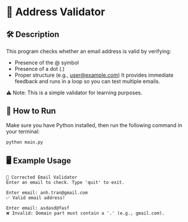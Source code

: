 # 📧 Address Validator
## 🛠️ Description
This program checks whether an email address is valid by verifying:
- Presence of the @ symbol
- Presence of a dot (.)
- Proper structure (e.g., user@example.com)
It provides immediate feedback and runs in a loop so you can test multiple emails.

⚠️ Note: This is a simple validator for learning purposes. 

## 🌟 How to Run
Make sure you have Python installed, then run the following command in your terminal:
```
python main.py
```

## 🖥️ Example Usage
```
📧 Corrected Email Validator
Enter an email to check. Type 'quit' to exit.

Enter email: anh.tran@gmail.com
✅ Valid email address!

Enter email: asdasd@fasf
❌ Invalid: Domain part must contain a '.' (e.g., gmail.com).
```